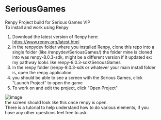 # SeriousGames
Renpy Project build for Serious Games VIP <br />
To install and work using Renpy <br />

  1) Download the latest version of Renpy here: https://www.renpy.org/latest.html <br />
  2) In the renpydev folder where you installed Renpy, clone this repo into a single folder (like /renpydev/SeriousGames/)
          the folder mine is cloned into was renpy-8.0.3-sdk, might be a different version if it updated
          ex: my pathway looks like renpy-8.0.3-sdk\SeriousGames
  3) In the renpy folder (renpy-8.0.3-sdk or whatever your main install folder is, open the renpy application
  4) you should be able to see a screen with the Serious Games, click "Launch Project" to open the game
  5) To work on and edit the project, click "Open Project"

![image](https://user-images.githubusercontent.com/114409449/199749124-e97642b2-2e30-42ef-b78d-c36a4e372a7d.png) <br />
  the screen should look like this once renpy is open. <br />
There is a tutorial to help understand how to do various elements, if you have any other questions feel free to ask. 
